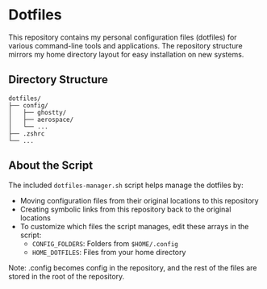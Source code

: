 # Dotfiles

This repository contains my personal configuration files (dotfiles) for various command-line tools and applications. The repository structure mirrors my home directory layout for easy installation on new systems.

## Directory Structure

```
dotfiles/
├── config/
│   ├── ghostty/
│   ├── aerospace/
│   └── ...
├── .zshrc
└── ...
```

## About the Script

The included `dotfiles-manager.sh` script helps manage the dotfiles by:

- Moving configuration files from their original locations to this repository
- Creating symbolic links from this repository back to the original locations
- To customize which files the script manages, edit these arrays in the script:
  - `CONFIG_FOLDERS`: Folders from `$HOME/.config`
  - `HOME_DOTFILES`: Files from your home directory

Note: .config becomes config in the repository, and the rest of the files are stored in the root of the repository.
